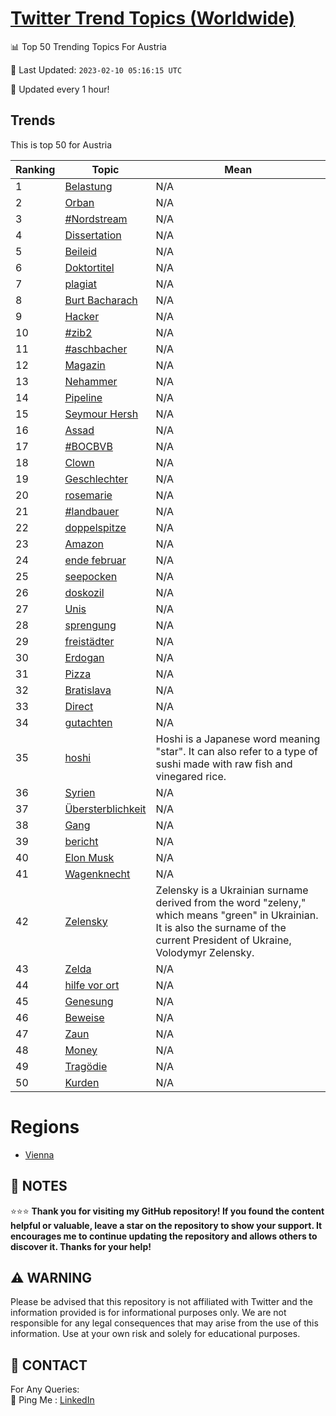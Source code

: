 [Twitter Trend Topics (Worldwide)](https://github.com/ErcinDedeoglu/Twitter-Trend-Topics)
==========


📊 Top 50 Trending Topics For Austria

📆 Last Updated: `2023-02-10 05:16:15 UTC`

🔧 Updated every 1 hour!


## Trends

This is top 50 for Austria

| Ranking | Topic | Mean |
| ------- | ------------ | ------------ |
| 1 | [Belastung](http://twitter.com/search?q=Belastung) | N/A |
| 2 | [Orban](http://twitter.com/search?q=Orban) | N/A |
| 3 | [#Nordstream](http://twitter.com/search?q=%23Nordstream) | N/A |
| 4 | [Dissertation](http://twitter.com/search?q=Dissertation) | N/A |
| 5 | [Beileid](http://twitter.com/search?q=Beileid) | N/A |
| 6 | [Doktortitel](http://twitter.com/search?q=Doktortitel) | N/A |
| 7 | [plagiat](http://twitter.com/search?q=plagiat) | N/A |
| 8 | [Burt Bacharach](http://twitter.com/search?q=Burt+Bacharach) | N/A |
| 9 | [Hacker](http://twitter.com/search?q=Hacker) | N/A |
| 10 | [#zib2](http://twitter.com/search?q=%23zib2) | N/A |
| 11 | [#aschbacher](http://twitter.com/search?q=%23aschbacher) | N/A |
| 12 | [Magazin](http://twitter.com/search?q=Magazin) | N/A |
| 13 | [Nehammer](http://twitter.com/search?q=Nehammer) | N/A |
| 14 | [Pipeline](http://twitter.com/search?q=Pipeline) | N/A |
| 15 | [Seymour Hersh](http://twitter.com/search?q=Seymour+Hersh) | N/A |
| 16 | [Assad](http://twitter.com/search?q=Assad) | N/A |
| 17 | [#BOCBVB](http://twitter.com/search?q=%23BOCBVB) | N/A |
| 18 | [Clown](http://twitter.com/search?q=Clown) | N/A |
| 19 | [Geschlechter](http://twitter.com/search?q=Geschlechter) | N/A |
| 20 | [rosemarie](http://twitter.com/search?q=rosemarie) | N/A |
| 21 | [#landbauer](http://twitter.com/search?q=%23landbauer) | N/A |
| 22 | [doppelspitze](http://twitter.com/search?q=doppelspitze) | N/A |
| 23 | [Amazon](http://twitter.com/search?q=Amazon) | N/A |
| 24 | [ende februar](http://twitter.com/search?q=ende+februar) | N/A |
| 25 | [seepocken](http://twitter.com/search?q=seepocken) | N/A |
| 26 | [doskozil](http://twitter.com/search?q=doskozil) | N/A |
| 27 | [Unis](http://twitter.com/search?q=Unis) | N/A |
| 28 | [sprengung](http://twitter.com/search?q=sprengung) | N/A |
| 29 | [freistädter](http://twitter.com/search?q=freist%c3%a4dter) | N/A |
| 30 | [Erdogan](http://twitter.com/search?q=Erdogan) | N/A |
| 31 | [Pizza](http://twitter.com/search?q=Pizza) | N/A |
| 32 | [Bratislava](http://twitter.com/search?q=Bratislava) | N/A |
| 33 | [Direct](http://twitter.com/search?q=Direct) | N/A |
| 34 | [gutachten](http://twitter.com/search?q=gutachten) | N/A |
| 35 | [hoshi](http://twitter.com/search?q=hoshi) | Hoshi is a Japanese word meaning "star". It can also refer to a type of sushi made with raw fish and vinegared rice. |
| 36 | [Syrien](http://twitter.com/search?q=Syrien) | N/A |
| 37 | [Übersterblichkeit](http://twitter.com/search?q=%c3%9cbersterblichkeit) | N/A |
| 38 | [Gang](http://twitter.com/search?q=Gang) | N/A |
| 39 | [bericht](http://twitter.com/search?q=bericht) | N/A |
| 40 | [Elon Musk](http://twitter.com/search?q=Elon+Musk) | N/A |
| 41 | [Wagenknecht](http://twitter.com/search?q=Wagenknecht) | N/A |
| 42 | [Zelensky](http://twitter.com/search?q=Zelensky) | Zelensky is a Ukrainian surname derived from the word "zeleny," which means "green" in Ukrainian. It is also the surname of the current President of Ukraine, Volodymyr Zelensky. |
| 43 | [Zelda](http://twitter.com/search?q=Zelda) | N/A |
| 44 | [hilfe vor ort](http://twitter.com/search?q=hilfe+vor+ort) | N/A |
| 45 | [Genesung](http://twitter.com/search?q=Genesung) | N/A |
| 46 | [Beweise](http://twitter.com/search?q=Beweise) | N/A |
| 47 | [Zaun](http://twitter.com/search?q=Zaun) | N/A |
| 48 | [Money](http://twitter.com/search?q=Money) | N/A |
| 49 | [Tragödie](http://twitter.com/search?q=Trag%c3%b6die) | N/A |
| 50 | [Kurden](http://twitter.com/search?q=Kurden) | N/A |



# Regions

* [Vienna](</Austria/Vienna.md>)



## 📝 NOTES

⭐⭐⭐ **Thank you for visiting my GitHub repository! If you found the content helpful or valuable, leave a star on the repository to show your support. It encourages me to continue updating the repository and allows others to discover it. Thanks for your help!**


## ⚠️ WARNING

Please be advised that this repository is not affiliated with Twitter and the information provided is for informational purposes only. We are not responsible for any legal consequences that may arise from the use of this information. Use at your own risk and solely for educational purposes.


## 📨 CONTACT

 For Any Queries:  
            🏓 Ping Me : [LinkedIn](https://www.linkedin.com/in/ercindedeoglu/)
